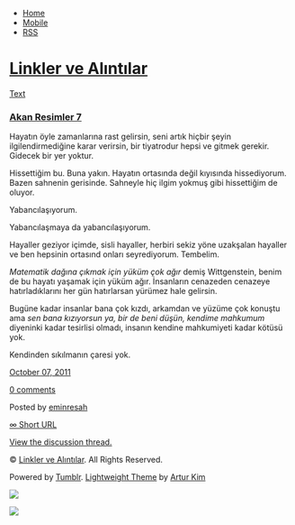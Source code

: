 -   [Home](/)
-   [Mobile](/mobile)
-   [RSS](http://eminresah.tumblr.com/rss)

[Linkler ve Alıntılar](/)
=========================

[Text](http://eminresah.tumblr.com/post/11118496319/akan-resimler-7)

### [Akan Resimler 7](http://eminresah.tumblr.com/post/11118496319/akan-resimler-7)

Hayatın öyle zamanlarına rast gelirsin, seni artık hiçbir şeyin
ilgilendirmediğine karar verirsin, bir tiyatrodur hepsi ve gitmek
gerekir. Gidecek bir yer yoktur.

Hissettiğim bu. Buna yakın. Hayatın ortasında değil kıyısında
hissediyorum. Bazen sahnenin gerisinde. Sahneyle hiç ilgim yokmuş gibi
hissettiğim de oluyor.

Yabancılaşıyorum.

Yabancılaşmaya da yabancılaşıyorum.

Hayaller geziyor içimde, sisli hayaller, herbiri sekiz yöne uzakşalan
hayaller ve ben hepsinin ortasınd onları seyrediyorum. Tembelim.

*Matematik dağına çıkmak için yüküm çok ağır* demiş Wittgenstein, benim
de bu hayatı yaşamak için yüküm ağır. İnsanların cenazeden cenazeye
hatırladıklarını her gün hatırlarsan yürümez hale gelirsin.

Bugüne kadar insanlar bana çok kızdı, arkamdan ve yüzüme çok konuştu ama
*sen bana kızıyorsun ya, bir de beni düşün, kendime mahkumum* diyeninki
kadar tesirlisi olmadı, insanın kendine mahkumiyeti kadar kötüsü yok.

Kendinden sıkılmanın çaresi yok.

[October 07,
2011](http://eminresah.tumblr.com/post/11118496319/akan-resimler-7)

[0
comments](http://eminresah.tumblr.com/post/11118496319/akan-resimler-7#disqus_thread)

Posted by [eminresah](http://eminresah.tumblr.com/)

[∞ Short URL](http://tmblr.co/ZWS1OyAMjie-)

[View the discussion thread.](http://erblog.disqus.com/?url=ref)

© [Linkler ve Alıntılar](/). All Rights Reserved.

Powered by [Tumblr](http://tumblr.com). [Lightweight
Theme](http://www.tumblr.com/theme/10820) by [Artur
Kim](http://arturkim.com)

![](https://px.srvcs.tumblr.com/impixu?T=1434918727&J=eyJ0eXBlIjoidXJsIiwidXJsIjoiaHR0cDpcL1wvZW1pbnJlc2FoLnR1bWJsci5jb21cL3Bvc3RcLzExMTE4NDk2MzE5XC9ha2FuLXJlc2ltbGVyLTciLCJyZXF0eXBlIjowLCJyb3V0ZSI6IlwvcG9zdFwvOmlkXC86c3VtbWFyeSIsIm5vc2NyaXB0IjoxfQ==&U=BINBEDMCPE&K=16a680f8cc4f173dab693a36eaae9429deb03ed39a689c9fa704c0afe9a0d04b&R=)

![](https://px.srvcs.tumblr.com/impixu?T=1434918727&J=eyJ0eXBlIjoicG9zdCIsInVybCI6Imh0dHA6XC9cL2VtaW5yZXNhaC50dW1ibHIuY29tXC9wb3N0XC8xMTExODQ5NjMxOVwvYWthbi1yZXNpbWxlci03IiwicmVxdHlwZSI6MCwicm91dGUiOiJcL3Bvc3RcLzppZFwvOnN1bW1hcnkiLCJwb3N0cyI6W3sicG9zdGlkIjoiMTExMTg0OTYzMTkiLCJibG9naWQiOiIzNjQ4MDI4Iiwic291cmNlIjozM31dLCJub3NjcmlwdCI6MX0=&U=NGLOFOFGDK&K=8434432e5002839249a6052d79522f12e9ef58e3b1f5b3b5177d3c4bc63b33bc&R=)

